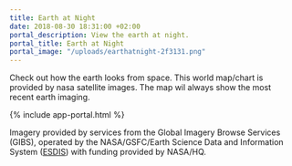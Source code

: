 ```yaml
---
title: Earth at Night
date: 2018-08-30 18:31:00 +02:00
portal_description: View the earth at night.
portal_title: Earth at Night
portal_image: "/uploads/earthatnight-2f3131.png"
---
```


Check out how the earth looks from space. This world map/chart is provided by nasa satellite images. The map wil always show the most recent earth imaging.

{% include app-portal.html %}

Imagery provided by services from the Global Imagery Browse Services (GIBS), operated by the NASA/GSFC/Earth Science Data and Information System ([ESDIS](https://earthdata.nasa.gov/)) with funding provided by NASA/HQ.